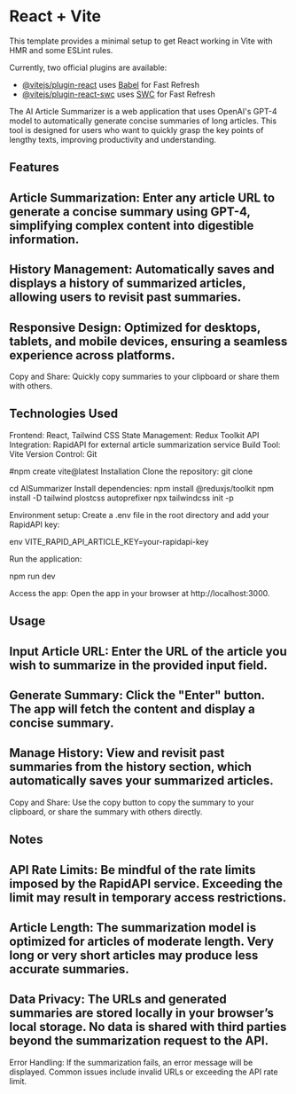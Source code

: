 # React + Vite

This template provides a minimal setup to get React working in Vite with HMR and some ESLint rules.

Currently, two official plugins are available:

- [@vitejs/plugin-react](https://github.com/vitejs/vite-plugin-react/blob/main/packages/plugin-react/README.md) uses [Babel](https://babeljs.io/) for Fast Refresh
- [@vitejs/plugin-react-swc](https://github.com/vitejs/vite-plugin-react-swc) uses [SWC](https://swc.rs/) for Fast Refresh


The AI Article Summarizer is a web application that uses OpenAI's GPT-4 model to automatically generate concise summaries of long articles. This tool is designed for users who want to quickly grasp the key points of lengthy texts, improving productivity and understanding.

Features
--------------------------------
Article Summarization: Enter any article URL to generate a concise summary using GPT-4, simplifying complex content into digestible information.
----
History Management: Automatically saves and displays a history of summarized articles, allowing users to revisit past summaries.
----
Responsive Design: Optimized for desktops, tablets, and mobile devices, ensuring a seamless experience across platforms.
----
Copy and Share: Quickly copy summaries to your clipboard or share them with others.


Technologies Used
--------------------------------------
Frontend: React, Tailwind CSS
State Management: Redux Toolkit
API Integration: RapidAPI for external article summarization service
Build Tool: Vite
Version Control: Git

#npm create vite@latest
Installation
Clone the repository:
git clone 

cd AISummarizer
Install dependencies:
npm install @reduxjs/toolkit
npm install -D tailwind plostcss autoprefixer
npx tailwindcss init -p



Environment setup:
Create a .env file in the root directory and add your RapidAPI key:

env
VITE_RAPID_API_ARTICLE_KEY=your-rapidapi-key

Run the application:

npm run dev

Access the app:
Open the app in your browser at http://localhost:3000.

Usage
----------------------------
Input Article URL: Enter the URL of the article you wish to summarize in the provided input field.
--------
Generate Summary: Click the "Enter" button. The app will fetch the content and display a concise summary.
----------
Manage History: View and revisit past summaries from the history section, which automatically saves your summarized articles.
----------
Copy and Share: Use the copy button to copy the summary to your clipboard, or share the summary with others directly.


Notes
-----------------
API Rate Limits: Be mindful of the rate limits imposed by the RapidAPI service. Exceeding the limit may result in temporary access restrictions.
-----------------
Article Length: The summarization model is optimized for articles of moderate length. Very long or very short articles may produce less accurate summaries.
----------------
Data Privacy: The URLs and generated summaries are stored locally in your browser’s local storage. No data is shared with third parties beyond the summarization request to the API.
--------------------
Error Handling: If the summarization fails, an error message will be displayed. Common issues include invalid URLs or exceeding the API rate limit.